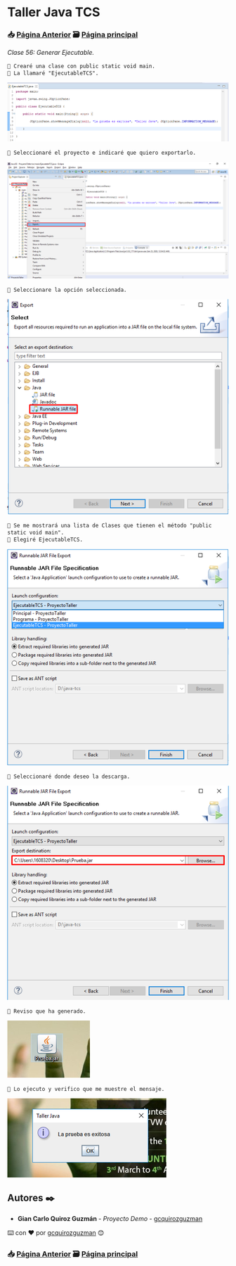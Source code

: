 # Taller Java TCS
### 📥 [Página Anterior](https://github.com/gcquirozguzman/java-tcs-202001/tree/JOP0100001) 🗃️ [Página principal](https://github.com/gcquirozguzman/java-tcs-202001) 

_Clase 56: Generar Ejecutable._

```
📢 Crearé una clase con public static void main.
📢 La llamaré "EjecutableTCS".
```

![Error: imagen no ha sido cargada](https://github.com/gcquirozguzman/java-tcs-202001/blob/master/imagenes/GE00100001_1.png)

```
📢 Seleccionaré el proyecto e indicaré que quiero exportarlo.
```

![Error: imagen no ha sido cargada](https://github.com/gcquirozguzman/java-tcs-202001/blob/master/imagenes/GE00100001_2.png)


```
📢 Seleccionare la opción seleccionada.
```

![Error: imagen no ha sido cargada](https://github.com/gcquirozguzman/java-tcs-202001/blob/master/imagenes/GE00100001_3.png)


```
📢 Se me mostrará una lista de Clases que tienen el método "public static void main". 
📢 Elegiré EjecutableTCS.
```

![Error: imagen no ha sido cargada](https://github.com/gcquirozguzman/java-tcs-202001/blob/master/imagenes/GE00100001_4.png)


```
📢 Seleccionaré donde deseo la descarga.
```

![Error: imagen no ha sido cargada](https://github.com/gcquirozguzman/java-tcs-202001/blob/master/imagenes/GE00100001_5.png)


```
📢 Reviso que ha generado.
```

![Error: imagen no ha sido cargada](https://github.com/gcquirozguzman/java-tcs-202001/blob/master/imagenes/GE00100001_6.png)


```
📢 Lo ejecuto y verifico que me muestre el mensaje.
```

![Error: imagen no ha sido cargada](https://github.com/gcquirozguzman/java-tcs-202001/blob/master/imagenes/GE00100001_7.png)


## Autores ✒️

* **Gian Carlo Quiroz Guzmán** - *Proyecto Demo* - [gcquirozguzman](https://github.com/gcquirozguzman)

⌨️ con ❤️ por [gcquirozguzman](https://github.com/gcquirozguzman) 😊

### 📥 [Página Anterior](https://github.com/gcquirozguzman/java-tcs-202001/tree/JOP0100001) 🗃️ [Página principal](https://github.com/gcquirozguzman/java-tcs-202001) 
